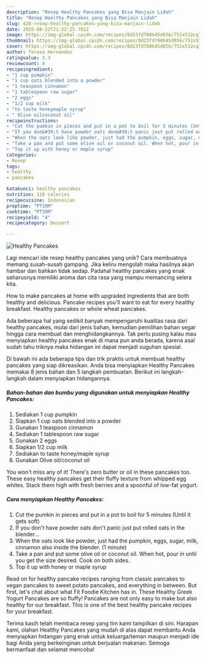 ```yaml
---
description: "Resep Healthy Pancakes yang Bisa Manjain Lidah"
title: "Resep Healthy Pancakes yang Bisa Manjain Lidah"
slug: 428-resep-healthy-pancakes-yang-bisa-manjain-lidah
date: 2020-08-22T21:22:25.781Z
image: https://img-global.cpcdn.com/recipes/0d23fd700b45d856/751x532cq70/healthy-pancakes-recipe-main-photo.jpg
thumbnail: https://img-global.cpcdn.com/recipes/0d23fd700b45d856/751x532cq70/healthy-pancakes-recipe-main-photo.jpg
cover: https://img-global.cpcdn.com/recipes/0d23fd700b45d856/751x532cq70/healthy-pancakes-recipe-main-photo.jpg
author: Teresa Hernandez
ratingvalue: 3.3
reviewcount: 4
recipeingredient:
- "1 cup pumpkin"
- "1 cup oats blended into a powder"
- "1 teaspoon cinnamon"
- "1 tablespoon raw sugar"
- "2 eggs"
- "1/2 cup milk"
- "to taste honeymaple syrup"
- " Olive oilcoconut oil"
recipeinstructions:
- "Cut the pumkin in pieces and put in a pot to boil for 5 minutes (Until it gets soft)"
- "If you don&#39;t have powder oats don&#39;t panic just put rolled oats in the blender..."
- "When the oats look like powder, just had the pumpkin, eggs, sugar, milk, cinnamon also inside the blender. (1 minute)"
- "Take a pan and put some olive oil or coconut oil. When hot, pour in until you get the size desired. Cook on both sides."
- "Top it up with honey or maple syrup"
categories:
- Resep
tags:
- healthy
- pancakes

katakunci: healthy pancakes 
nutrition: 110 calories
recipecuisine: Indonesian
preptime: "PT10M"
cooktime: "PT39M"
recipeyield: "4"
recipecategory: Dessert

---
```



![Healthy Pancakes](https://img-global.cpcdn.com/recipes/0d23fd700b45d856/751x532cq70/healthy-pancakes-recipe-main-photo.jpg)

Lagi mencari ide resep healthy pancakes yang unik? Cara membuatnya memang susah-susah gampang. Jika keliru mengolah maka hasilnya akan hambar dan bahkan tidak sedap. Padahal healthy pancakes yang enak seharusnya memiliki aroma dan cita rasa yang mampu memancing selera kita.

How to make pancakes at home with upgraded ingredients that are both healthy and delicious. Pancake recipes you&#39;ll want to eat for every healthy breakfast. Healthy pancakes or whole wheat pancakes.

Ada beberapa hal yang sedikit banyak mempengaruhi kualitas rasa dari healthy pancakes, mulai dari jenis bahan, kemudian pemilihan bahan segar hingga cara membuat dan menghidangkannya. Tak perlu pusing kalau mau menyiapkan healthy pancakes enak di mana pun anda berada, karena asal sudah tahu triknya maka hidangan ini dapat menjadi suguhan spesial.


Di bawah ini ada beberapa tips dan trik praktis untuk membuat healthy pancakes yang siap dikreasikan. Anda bisa menyiapkan Healthy Pancakes memakai 8 jenis bahan dan 5 langkah pembuatan. Berikut ini langkah-langkah dalam menyiapkan hidangannya.

<!--inarticleads1-->

##### Bahan-bahan dan bumbu yang digunakan untuk menyiapkan Healthy Pancakes:

1. Sediakan 1 cup pumpkin
1. Siapkan 1 cup oats blended into a powder
1. Gunakan 1 teaspoon cinnamon
1. Sediakan 1 tablespoon raw sugar
1. Gunakan 2 eggs
1. Siapkan 1/2 cup milk
1. Sediakan to taste honey/maple syrup
1. Gunakan  Olive oil/coconut oil


You won&#39;t miss any of it! There&#39;s zero butter or oil in these pancakes too. These easy healthy pancakes get their fluffy texture from whipped egg whites. Stack them high with fresh berries and a spoonful of low-fat yogurt. 

<!--inarticleads2-->

##### Cara menyiapkan Healthy Pancakes:

1. Cut the pumkin in pieces and put in a pot to boil for 5 minutes (Until it gets soft)
1. If you don&#39;t have powder oats don&#39;t panic just put rolled oats in the blender...
1. When the oats look like powder, just had the pumpkin, eggs, sugar, milk, cinnamon also inside the blender. (1 minute)
1. Take a pan and put some olive oil or coconut oil. When hot, pour in until you get the size desired. Cook on both sides.
1. Top it up with honey or maple syrup


Read on for healthy pancake recipes ranging from classic pancakes to vegan pancakes to sweet potato pancakes, and everything in between. But first, let&#39;s chat about what Fit Foodie Kitchen has in. These Healthy Greek Yogurt Pancakes are so fluffy! Pancakes are not only easy to make but also healthy for our breakfast. This is one of the best healthy pancake recipes for your breakfast. 

Terima kasih telah membaca resep yang tim kami tampilkan di sini. Harapan kami, olahan Healthy Pancakes yang mudah di atas dapat membantu Anda menyiapkan hidangan yang enak untuk keluarga/teman maupun menjadi ide bagi Anda yang berkeinginan untuk berjualan makanan. Semoga bermanfaat dan selamat mencoba!
